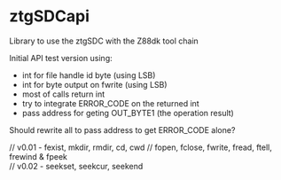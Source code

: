 # ztgSDCapi

Library to use the ztgSDC with the Z88dk tool chain  

Initial API test version using:  
- int for file handle id byte (using LSB)
- int for byte output on fwrite (using LSB)
- most of calls return int 
- try to integrate ERROR_CODE on the returned int
- pass address for geting OUT_BYTE1 (the operation result)

Should rewrite all to pass address to get ERROR_CODE alone?

// v0.01  - fexist, mkdir, rmdir, cd, cwd
//          fopen, fclose, fwrite, fread, ftell, frewind & fpeek  
// v0.02  - seekset, seekcur, seekend